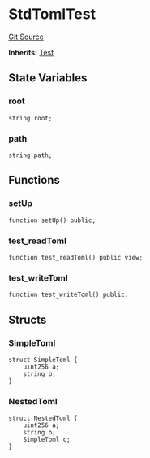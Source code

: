 # StdTomlTest
[Git Source](https://github.com/dustinstacy/boncurs/blob/7928cae257b46ede89b50d06eaae18601fcd0340/lib/forge-std/test/StdToml.t.sol)

**Inherits:**
[Test](/lib/forge-std/src/Test.sol/abstract.Test.md)


## State Variables
### root

```solidity
string root;
```


### path

```solidity
string path;
```


## Functions
### setUp


```solidity
function setUp() public;
```

### test_readToml


```solidity
function test_readToml() public view;
```

### test_writeToml


```solidity
function test_writeToml() public;
```

## Structs
### SimpleToml

```solidity
struct SimpleToml {
    uint256 a;
    string b;
}
```

### NestedToml

```solidity
struct NestedToml {
    uint256 a;
    string b;
    SimpleToml c;
}
```

